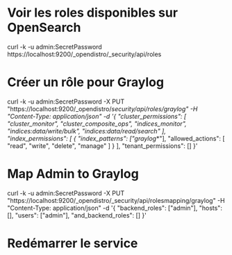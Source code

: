 # Voir les roles disponibles sur OpenSearch
curl -k -u admin:SecretPassword https://localhost:9200/_opendistro/_security/api/roles

# Créer un rôle pour Graylog
curl -k -u admin:SecretPassword -X PUT "https://localhost:9200/_opendistro/_security/api/roles/graylog" -H "Content-Type: application/json" -d '{
  "cluster_permissions": [
    "cluster_monitor",
    "cluster_composite_ops",
    "indices_monitor",
    "indices:data/write/bulk",
    "indices:data/read/search"
  ],
  "index_permissions": [
    {
      "index_patterns": ["graylog_*"],
      "allowed_actions": [
        "read",
        "write",
        "delete",
        "manage"
      ]
    }
  ],
  "tenant_permissions": []
}'

# Map Admin to Graylog
curl -k -u admin:SecretPassword -X PUT "https://localhost:9200/_opendistro/_security/api/rolesmapping/graylog" -H "Content-Type: application/json" -d '{
  "backend_roles": ["admin"],
  "hosts": [],
  "users": ["admin"],
  "and_backend_roles": []
}'

# Redémarrer le service